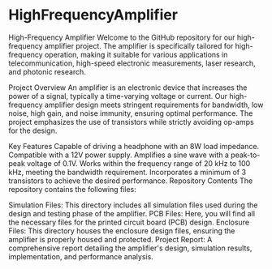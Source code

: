 # HighFrequencyAmplifier
High-Frequency Amplifier
Welcome to the GitHub repository for our high-frequency amplifier project. The amplifier is specifically tailored for high-frequency operation, making it suitable for various applications in telecommunication, high-speed electronic measurements, laser research, and photonic research.

Project Overview
An amplifier is an electronic device that increases the power of a signal, typically a time-varying voltage or current. Our high-frequency amplifier design meets stringent requirements for bandwidth, low noise, high gain, and noise immunity, ensuring optimal performance. The project emphasizes the use of transistors while strictly avoiding op-amps for the design.

Key Features
Capable of driving a headphone with an 8W load impedance.
Compatible with a 12V power supply.
Amplifies a sine wave with a peak-to-peak voltage of 0.1V.
Works within the frequency range of 20 kHz to 100 kHz, meeting the bandwidth requirement.
Incorporates a minimum of 3 transistors to achieve the desired performance.
Repository Contents
The repository contains the following files:

Simulation Files: This directory includes all simulation files used during the design and testing phase of the amplifier.
PCB Files: Here, you will find all the necessary files for the printed circuit board (PCB) design.
Enclosure Files: This directory houses the enclosure design files, ensuring the amplifier is properly housed and protected.
Project Report: A comprehensive report detailing the amplifier's design, simulation results, implementation, and performance analysis.
